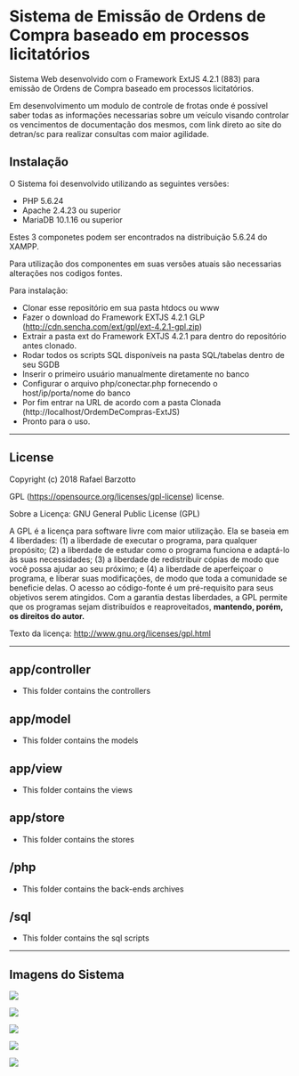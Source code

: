 # Sistema de Emissão de Ordens de Compra baseado em processos licitatórios



Sistema Web desenvolvido com o Framework ExtJS 4.2.1 (883) para emissão de Ordens de Compra baseado em processos licitatórios.

Em desenvolvimento um modulo de controle de frotas onde é possível saber todas as informações necessarias sobre um veículo visando controlar os vencimentos de documentação dos mesmos, com link direto ao site do detran/sc para realizar consultas com maior agilidade.


## Instalação

O Sistema foi desenvolvido utilizando as seguintes versões:
 - PHP 5.6.24
 - Apache 2.4.23 ou superior
 - MariaDB 10.1.16 ou superior

Estes 3 componetes podem ser encontrados na distribuição 5.6.24 do XAMPP.

Para utilização dos componentes em suas versões atuais são necessarias alterações nos codigos fontes.

Para instalação:
 - Clonar esse repositório em sua pasta htdocs ou www
 - Fazer o download do Framework EXTJS 4.2.1 GLP (http://cdn.sencha.com/ext/gpl/ext-4.2.1-gpl.zip)
 - Extrair a pasta ext do Framework EXTJS 4.2.1 para dentro do repositório antes clonado.
 - Rodar todos os scripts SQL disponíveis na pasta SQL/tabelas dentro de seu SGDB
 - Inserir o primeiro usuário manualmente diretamente no banco
 - Configurar o arquivo php/conectar.php fornecendo o host/ip/porta/nome do banco
 - Por fim entrar na URL de acordo com a pasta Clonada (http://localhost/OrdemDeCompras-ExtJS)
 - Pronto para o uso.


----
## License

Copyright (c) 2018 Rafael Barzotto

GPL (https://opensource.org/licenses/gpl-license) license.

Sobre a Licença: GNU General Public License (GPL)

A GPL é a licença para software livre com maior utilização. Ela se baseia em 4 liberdades: (1) a liberdade de executar o programa, para qualquer propósito; (2) a liberdade de estudar como o programa funciona e adaptá-lo às suas necessidades; (3) a liberdade de redistribuir cópias de modo que você possa ajudar ao seu próximo; e (4) a liberdade de aperfeiçoar o programa, e liberar suas modificações, de modo que toda a comunidade se beneficie delas.
O acesso ao código-fonte é um pré-requisito para seus objetivos serem atingidos. Com a garantia destas liberdades, a GPL permite que os programas sejam distribuídos e reaproveitados, **mantendo, porém, os direitos do autor.**

Texto da licença: http://www.gnu.org/licenses/gpl.html

----



## app/controller

  - This folder contains the controllers

## app/model

  - This folder contains the models

## app/view

  - This folder contains the views

## app/store

  - This folder contains the stores

## /php

  - This folder contains the back-ends archives

## /sql

  - This folder contains the sql scripts
  
----
## Imagens do Sistema  
  
![](https://i.imgur.com/dIthPTn.jpg)

![](https://i.imgur.com/Mzo8o3V.jpg)

![](https://i.imgur.com/JomrYsE.jpg)

![](https://i.imgur.com/xDiKsK1.jpg)

![](https://i.imgur.com/XZAEg0I.jpg)
